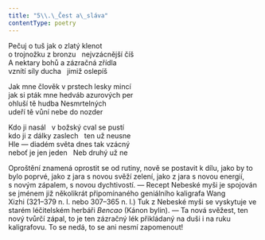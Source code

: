```yaml
---
title: "5\\.\_Čest a\_sláva"
contentType: poetry
---
```


<section>

Pečuj o tuš jak o zlatý klenot  
o trojnožku z bronzu   nejvzácnější číš  
A nektary bohů a zázračná zřídla  
vznítí síly ducha   jimiž oslepíš

</section>

<section>

Jak mne člověk v prstech lesky mincí  
jak si pták mne hedváb azurových per  
ohluší tě hudba Nesmrtelných  
udeří tě vůní nebe do nozder

</section>

<section>

Kdo ji nasál   v božský cval se pustí  
kdo ji z dálky zaslech   ten už neusne  
Hle — diadém světa dnes tak vzácný  
neboť je jen jeden   Neb druhý už ne

</section>


<section>

Oproštění znamená oprostit se od rutiny, nově se postavit k dílu, jako by to bylo poprvé, jako z jara s novou svěží zelení, jako z jara s novou energií, s novým zápalem, s novou dychtivostí. — Recept Nebeské myši je spojován se jménem již několikrát připomínaného geniálního kaligrafa Wang Xizhi (321–379 n. l. nebo 307–365 n. l.) Tuk z Nebeské myši se vyskytuje ve starém léčitelském herbáři _Bencao_ (Kánon bylin). — Ta nová svěžest, ten nový tvůrčí zápal, to je ten zázračný lék přikládaný na duši i na ruku kaligrafovu. To se nedá, to se ani nesmí zapomenout!

</section>
